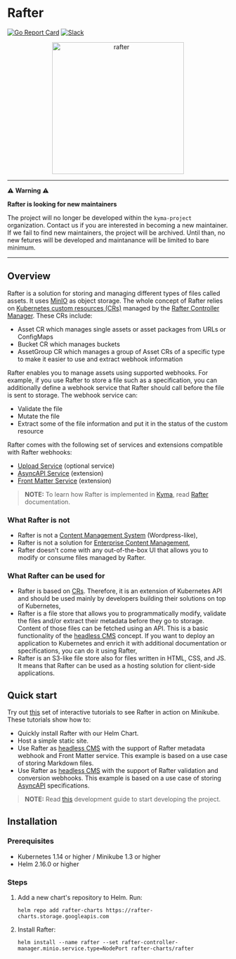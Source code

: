 # Rafter

[![Go Report Card](https://goreportcard.com/badge/github.com/kyma-project/rafter)](https://goreportcard.com/report/github.com/kyma-project/rafter)
[![Slack](https://img.shields.io/badge/slack-%23rafter%20channel-yellow)](http://slack.kyma-project.io)

<p align="center">
  <img src="rafter.png" alt="rafter" width="300" />
</p>

---

:warning: **Warning** :warning:

**Rafter is looking for new maintainers**

The project will no longer be developed within the `kyma-project` organization.
Contact us if you are interested in becoming a new maintainer.
If we fail to find new maintainers, the project will be archived.
Until than, no new fetures will be developed and maintanance will be limited to bare minimum.

---

## Overview

Rafter is a solution for storing and managing different types of files called assets. It uses [MinIO](https://min.io/) as object storage. The whole concept of Rafter relies on [Kubernetes custom resources (CRs)](https://kubernetes.io/docs/concepts/extend-kubernetes/api-extension/custom-resources/) managed by the [Rafter Controller Manager](./cmd/manager/README.md). These CRs include:

- Asset CR which manages single assets or asset packages from URLs or ConfigMaps
- Bucket CR which manages buckets
- AssetGroup CR which manages a group of Asset CRs of a specific type to make it easier to use and extract webhook information

Rafter enables you to manage assets using supported webhooks. For example, if you use Rafter to store a file such as a specification, you can additionally define a webhook service that Rafter should call before the file is sent to storage. The webhook service can:

- Validate the file
- Mutate the file
- Extract some of the file information and put it in the status of the custom resource

Rafter comes with the following set of services and extensions compatible with Rafter webhooks:

- [Upload Service](./cmd/uploader/README.md) (optional service)
- [AsyncAPI Service](./cmd/extension/asyncapi/README.md) (extension)
- [Front Matter Service](./cmd/extension/frontmatter/README.md) (extension)

> **NOTE:** To learn how Rafter is implemented in [Kyma](https://kyma-project.io), read [Rafter](https://kyma-project.io/docs/master/components/rafter) documentation.

### What Rafter is not

- Rafter is not a [Content Management System](https://en.wikipedia.org/wiki/Content_management_system) (Wordpress-like),
- Rafter is not a solution for [Enterprise Content Management](https://en.wikipedia.org/wiki/Enterprise_content_management),
- Rafter doesn't come with any out-of-the-box UI that allows you to modify or consume files managed by Rafter.

### What Rafter can be used for

- Rafter is based on [CRs](https://kubernetes.io/docs/concepts/extend-kubernetes/api-extension/custom-resources/). Therefore, it is an extension of Kubernetes API and should be used mainly by developers building their solutions on top of Kubernetes,
- Rafter is a file store that allows you to programmatically modify, validate the files and/or extract their metadata before they go to storage. Content of those files can be fetched using an API. This is a basic functionality of the [headless CMS](https://en.wikipedia.org/wiki/Headless_content_management_system) concept. If you want to deploy an application to Kubernetes and enrich it with additional documentation or specifications, you can do it using Rafter,
- Rafter is an S3-like file store also for files written in HTML, CSS, and JS. It means that Rafter can be used as a hosting solution for client-side applications.

## Quick start

Try out [this](https://katacoda.com/rafter/) set of interactive tutorials to see Rafter in action on Minikube. These tutorials show how to:

- Quickly install Rafter with our Helm Chart.
- Host a simple static site.
- Use Rafter as [headless CMS](https://en.wikipedia.org/wiki/Headless_content_management_system) with the support of Rafter metadata webhook and Front Matter service. This example is based on a use case of storing Markdown files.
- Use Rafter as [headless CMS](https://en.wikipedia.org/wiki/Headless_content_management_system) with the support of Rafter validation and conversion webhooks. This example is based on a use case of storing [AsyncAPI](https://asyncapi.org/) specifications.

> **NOTE:** Read [this](./docs/development-guide.md) development guide to start developing the project.

## Installation

### Prerequisites

- Kubernetes 1.14 or higher / Minikube 1.3 or higher
- Helm 2.16.0 or higher

### Steps

1. Add a new chart's repository to Helm. Run:

   `helm repo add rafter-charts https://rafter-charts.storage.googleapis.com`

2. Install Rafter:

   `helm install --name rafter --set rafter-controller-manager.minio.service.type=NodePort rafter-charts/rafter`
